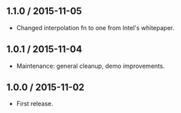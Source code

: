 1.1.0 / 2015-11-05
------------------

- Changed interpolation fn to one from Intel's whitepaper.


1.0.1 / 2015-11-04
------------------

- Maintenance: general cleanup, demo improvements.


1.0.0 / 2015-11-02
------------------

- First release.
